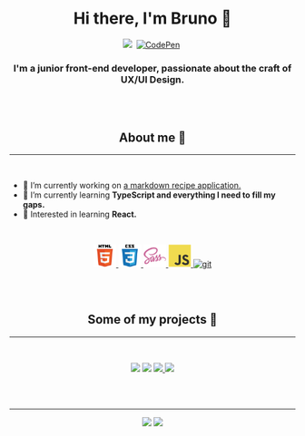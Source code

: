 <h1 align="center">Hi there, I'm Bruno 🍁</h1>
<p align="center">
<a href="https://bruno-xavier.netlify.app"><img src="https://img.shields.io/badge/PORTFOLIO-260000?style=for-the-badge&labelColor=critical alt="Portfolio" /></a>&nbsp;
<a href="https://codepen.io/SleepyBluee"><img src="https://img.shields.io/badge/Codepen-260000?style=for-the-badge&logo=codepen&labelColor=26000&Color=f6ee89" alt="CodePen" /></a>&nbsp;
</p>
  
<h3 align="center">I'm a junior front-end developer, passionate about the craft of UX/UI Design.</h3>

<br>
<br>
  
<h2 align="center">About me 🍂</h1>

___
  
<br>

- 🐝 I’m currently working on [a markdown recipe application.](https://github.com/Sleepyblue/markdown-recipe-app)
- 🍁 I’m currently learning **TypeScript and everything I need to fill my gaps.**
- 🍂 Interested in learning **React.**

<br>

<p align="center"> 
<a href="https://www.w3.org/html/" target="_blank" rel="noreferrer"> <img src="https://raw.githubusercontent.com/devicons/devicon/master/icons/html5/html5-original-wordmark.svg" alt="html5" width="40" height="40"/> </a> 
<a href="https://www.w3schools.com/css/" target="_blank" rel="noreferrer"> <img src="https://raw.githubusercontent.com/devicons/devicon/master/icons/css3/css3-original-wordmark.svg" alt="css3" width="40" height="40"/> </a>
<a href="https://sass-lang.com" target="_blank" rel="noreferrer"> <img src="https://raw.githubusercontent.com/devicons/devicon/master/icons/sass/sass-original.svg" alt="sass" width="40" height="40"/> </a> 
<a href="https://developer.mozilla.org/en-US/docs/Web/JavaScript" target="_blank" rel="noreferrer"> <img src="https://raw.githubusercontent.com/devicons/devicon/master/icons/javascript/javascript-original.svg" alt="javascript" width="40" height="40"/> </a> 
<a href="https://git-scm.com/" target="_blank" rel="noreferrer"> <img src="https://www.vectorlogo.zone/logos/git-scm/git-scm-icon.svg" alt="git" width="40" height="40"/> </a>
</p>
  
<br>
<br>

<h2 align="center">Some of my projects 🐝</h1>

___
  
<br>

<p align="center">
  <img width="400" src="https://user-images.githubusercontent.com/69484045/191836285-29504da6-edd6-4636-b38c-815319cc1b80.png" />
  <img width="400" src="https://user-images.githubusercontent.com/69484045/191836308-a51e6968-af5c-4176-b43b-89bc078938a4.png" />
 <a href="https://github.com/Sleepyblue/Netlify-Serverless-Portfolio">
  <img src="https://github-readme-stats.vercel.app/api/pin/?username=Sleepyblue&repo=Netlify-Serverless-Portfolio&theme=maroongold" />
 </a>
 <a href="https://github.com/Sleepyblue/markdown-recipe-app">
  <img src="https://github-readme-stats.vercel.app/api/pin/?username=Sleepyblue&repo=markdown-recipe-app&theme=maroongold" />
 </a>
</p> 
  
<br>
<br>

___

<p align="center">
  <img src="https://github-readme-stats.vercel.app/api?username=Sleepyblue&theme=maroongold&show_icons=true" width="410"/>
  <img src="https://github-readme-stats.vercel.app/api/top-langs/?username=Sleepyblue&layout=compact&theme=maroongold" width="400" />
</p>
  
